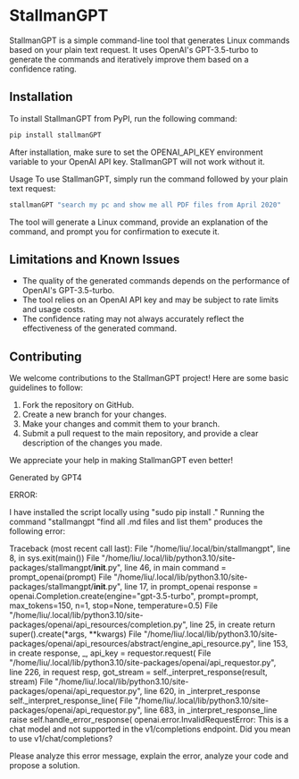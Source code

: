 
# StallmanGPT

StallmanGPT is a simple command-line tool that generates Linux commands based on your plain text request. It uses OpenAI's GPT-3.5-turbo to generate the commands and iteratively improve them based on a confidence rating.

## Installation

To install StallmanGPT from PyPI, run the following command:

```bash
pip install stallmanGPT
```

After installation, make sure to set the OPENAI_API_KEY environment variable to your OpenAI API key. StallmanGPT will not work without it.

Usage
To use StallmanGPT, simply run the command followed by your plain text request:

```bash
stallmanGPT "search my pc and show me all PDF files from April 2020"
```

The tool will generate a Linux command, provide an explanation of the command, and prompt you for confirmation to execute it.

## Limitations and Known Issues

- The quality of the generated commands depends on the performance of OpenAI's GPT-3.5-turbo.
- The tool relies on an OpenAI API key and may be subject to rate limits and usage costs.
- The confidence rating may not always accurately reflect the effectiveness of the generated command.

## Contributing

We welcome contributions to the StallmanGPT project! Here are some basic guidelines to follow:

1. Fork the repository on GitHub.
2. Create a new branch for your changes.
3. Make your changes and commit them to your branch.
4. Submit a pull request to the main repository, and provide a clear description of the changes you made.

We appreciate your help in making StallmanGPT even better!

Generated by GPT4

ERROR:

I have installed the script locally using "sudo pip install ." 
Running the command "stallmangpt "find all .md files and list them" produces the following error:

Traceback (most recent call last):
  File "/home/liu/.local/bin/stallmangpt", line 8, in <module>
    sys.exit(main())
  File "/home/liu/.local/lib/python3.10/site-packages/stallmangpt/__init__.py", line 46, in main
    command = prompt_openai(prompt)
  File "/home/liu/.local/lib/python3.10/site-packages/stallmangpt/__init__.py", line 17, in prompt_openai
    response = openai.Completion.create(engine="gpt-3.5-turbo", prompt=prompt, max_tokens=150, n=1, stop=None, temperature=0.5)
  File "/home/liu/.local/lib/python3.10/site-packages/openai/api_resources/completion.py", line 25, in create
    return super().create(*args, **kwargs)
  File "/home/liu/.local/lib/python3.10/site-packages/openai/api_resources/abstract/engine_api_resource.py", line 153, in create
    response, _, api_key = requestor.request(
  File "/home/liu/.local/lib/python3.10/site-packages/openai/api_requestor.py", line 226, in request
    resp, got_stream = self._interpret_response(result, stream)
  File "/home/liu/.local/lib/python3.10/site-packages/openai/api_requestor.py", line 620, in _interpret_response
    self._interpret_response_line(
  File "/home/liu/.local/lib/python3.10/site-packages/openai/api_requestor.py", line 683, in _interpret_response_line
    raise self.handle_error_response(
openai.error.InvalidRequestError: This is a chat model and not supported in the v1/completions endpoint. Did you mean to use v1/chat/completions?

Please analyze this error message, explain the error, analyze your code and propose a solution.
